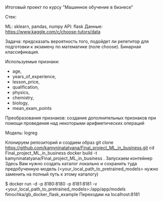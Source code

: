 Итоговый проект по курсу "Машинное обучение в бизнесе"

Стек:

ML: sklearn, pandas, numpy 
API: flask 
Данные: https://www.kaggle.com/c/choose-tutors/data

Задача: предсказать вероятность того, подойдет ли репетитор для подготовки к экзамену по математике (поле choose). Бинарная классификация.

Используемые признаки:

* age, 
* years_of_experience, 
* lesson_price, 
* qualification, 
* physics, 
* chemistry,
* biology, 
* mean_exam_points

Преобразования признаков: создание дополнительных признаков при помощи проведения над некоторыми арифметических операций

Модель: logreg

Клонируем репозиторий и создаем образ
git clone https://github.com/kamyninatatyana/Final_project_ML_in_business.git
cd Final_project_ML_in_business
docker build -t kamyninatatyana/Final_project_ML_in_business .
Запускаем контейнер
Здесь Вам нужно создать каталог локально и сохранить туда предобученную модель (<your_local_path_to_pretrained_models> нужно заменить на полный путь к этому каталогу)

$ docker run -d -p 8180:8180 -p 8181:8181 -v <your_local_path_to_pretrained_models>:/app/app/models fimochka/gb_docker_flask_example
Переходим на localhost:8181
